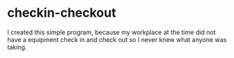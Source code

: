 # checkin-checkout
I created this simple program, because my workplace at the time did not have a equipment check in and check out so I never knew what anyone was taking.
